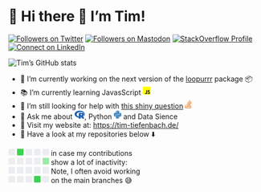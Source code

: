
<!-- README.md is generated from README.Rmd. Please edit that file -->

# 📢 Hi there 👋 I’m Tim!

<!-- badges: start -->

<a href="https://www.twitter.com/timteafan" target="blank"><img src="https://img.shields.io/twitter/follow/timteafan?label=Twitter&amp;style=social" alt="Followers on Twitter"/></a>
<a rel="me" href="https://fosstodon.org/@TimTeaFan"><img src="https://img.shields.io/mastodon/follow/109529514106713499?domain=https%3A%2F%2Ffosstodon.org&amp;label=Mastadon%20&amp;style=social" alt="Followers on Mastodon"/></a>
<a href="https://stackoverflow.com/users/9349302/timteafan" target="blank"><img src="https://img.shields.io/stackexchange/stackoverflow/r/9349302?label=Reputation&amp;logo=StackOverflow&amp;logoColor=orange&amp;style=social" alt="StackOverflow Profile"/></a>
<a href="https://www.linkedin.com/in/timtiefenbach" target="blank"><img src="https://shields.io/badge/Connect-0A66C2?logo=linkedin&amp;logoColor=white" alt="Connect on LinkedIn"/></a>

<!-- badges: end -->

![Tim’s GitHub
stats](https://github-readme-stats-sigma-five.vercel.app/api?username=timteafan&theme=tokyonight&bg_color=00000000&show_icons=true)

- 🔨 I’m currently working on the next version of the
  [loopurrr](https://github.com/TimTeaFan/loopurrr/) package 📦
- 📚 I’m currently learning JavasScript <img
  src="README_files/figure-gfm/fa-icon-37c49b8093c25c439b1b4db6049857c5.svg"
  width="15" height="18" />
- 🤔 I’m still looking for help with [this shiny
  question](https://stackoverflow.com/questions/59382931/embed-an-external-shiny-app-in-another-vanilla-shiny-app)
  <img
  src="README_files/figure-gfm/fa-icon-4903764b0d4ea98d4a063b4b8bc71ee5.svg"
  width="13" height="18" />
- 💬 Ask me about <img
  src="README_files/figure-gfm/fa-icon-9993944d25bd9d653b35384522f3499c.svg"
  width="20" height="18" />, Python <img
  src="README_files/figure-gfm/fa-icon-96f41de4f5012384b207244a9a0ec6a3.svg"
  width="15" height="18" /> and Data Sience
- 🔗 Visit my website at: <https://tim-tiefenbach.de/>
- 📢 Have a look at my repositories below ⬇️

<img
src="README_files/figure-gfm/fa-icon-9d45ec2cd252b27805621d05730665a3.svg"
width="13" height="15" /> <img
src="README_files/figure-gfm/fa-icon-ff68bccec28c57297d066c0fc2fca126.svg"
width="13" height="15" /> <img
src="README_files/figure-gfm/fa-icon-9d45ec2cd252b27805621d05730665a3.svg"
width="13" height="15" /> <img
src="README_files/figure-gfm/fa-icon-9d45ec2cd252b27805621d05730665a3.svg"
width="13" height="15" /> <img
src="README_files/figure-gfm/fa-icon-9d45ec2cd252b27805621d05730665a3.svg"
width="13" height="15" /> in case my contributions<br> <img
src="README_files/figure-gfm/fa-icon-9d45ec2cd252b27805621d05730665a3.svg"
width="13" height="15" /> <img
src="README_files/figure-gfm/fa-icon-9d45ec2cd252b27805621d05730665a3.svg"
width="13" height="15" /> <img
src="README_files/figure-gfm/fa-icon-9d45ec2cd252b27805621d05730665a3.svg"
width="13" height="15" /> <img
src="README_files/figure-gfm/fa-icon-9d45ec2cd252b27805621d05730665a3.svg"
width="13" height="15" /> <img
src="README_files/figure-gfm/fa-icon-cfb4d3dafecd31a4a0d41177bf5dec21.svg"
width="13" height="15" /> show a lot of inactivity:<br> <img
src="README_files/figure-gfm/fa-icon-9d45ec2cd252b27805621d05730665a3.svg"
width="13" height="15" /> <img
src="README_files/figure-gfm/fa-icon-9d45ec2cd252b27805621d05730665a3.svg"
width="13" height="15" /> <img
src="README_files/figure-gfm/fa-icon-9d45ec2cd252b27805621d05730665a3.svg"
width="13" height="15" /> <img
src="README_files/figure-gfm/fa-icon-9d45ec2cd252b27805621d05730665a3.svg"
width="13" height="15" /> <img
src="README_files/figure-gfm/fa-icon-9d45ec2cd252b27805621d05730665a3.svg"
width="13" height="15" /> Note, I often avoid working<br> <img
src="README_files/figure-gfm/fa-icon-9d45ec2cd252b27805621d05730665a3.svg"
width="13" height="15" /> <img
src="README_files/figure-gfm/fa-icon-9d45ec2cd252b27805621d05730665a3.svg"
width="13" height="15" /> <img
src="README_files/figure-gfm/fa-icon-9d45ec2cd252b27805621d05730665a3.svg"
width="13" height="15" /> <img
src="README_files/figure-gfm/fa-icon-ff68bccec28c57297d066c0fc2fca126.svg"
width="13" height="15" /> <img
src="README_files/figure-gfm/fa-icon-9d45ec2cd252b27805621d05730665a3.svg"
width="13" height="15" /> on the main branches 😅
